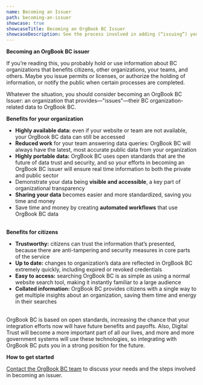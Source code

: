 ```yaml
---
name: Becoming an Issuer
path: becoming-an-issuer
showcase: true
showcaseTitle: Becoming an OrgBook BC Issuer
showcaseDescription: See the process involved in adding (“issuing”) your organization’s data to OrgBook BC.
---
```


**Becoming an OrgBook BC issuer**

If you’re reading this, you probably hold or use information about BC organizations that benefits citizens, other organizations, your teams, and others. Maybe you issue permits or licenses, or authorize the holding of information, or notify the public when certain processes are completed.

Whatever the situation, you should consider becoming an OrgBook BC Issuer: an organization that provides—"issues"—their BC organization-related data to OrgBook BC.

**Benefits for your organization**

*   **Highly available data:** even if your website or team are not available, your OrgBook BC data can still be accessed
*   **Reduced work** for your team answering data queries: OrgBook BC will always have the latest, most accurate public data from your organization
*   **Highly portable data:** OrgBook BC uses open standards that are the future of data trust and security, and so your efforts in becoming an OrgBook BC issuer will ensure real time information to both the private and public sector
*   Demonstrate your data being **visible and accessible**, a key part of organizational transparency
*   **Sharing your data** becomes easier and more standardized, saving you time and money
*   Save time and money by creating **automated workflows** that use OrgBook BC data

\
**Benefits for citizens**

*   **Trustworthy:** citizens can trust the information that’s presented, because there are anti-tampering and security measures in core parts of the service
*   **Up to date:** changes to organization’s data are reflected in OrgBook BC extremely quickly, including expired or revoked credentials
*   **Easy to access:** searching OrgBook BC is as simple as using a normal website search tool, making it instantly familiar to a large audience
*   **Collated information:** OrgBook BC provides citizens with a single way to get multiple insights about an organization, saving them time and energy in their searches

\
OrgBook BC is based on open standards, increasing the chance that your integration efforts now will have future benefits and payoffs. Also, Digital Trust will become a more important part of all our lives, and more and more government systems will use these technologies, so integrating with OrgBook BC puts you in a strong position for the future.

**How to get started**

[Contact the OrgBook BC team](/contact) to discuss your needs and the steps involved in becoming an issuer.